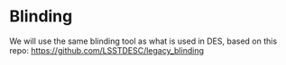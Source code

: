 # Blinding
We will use the same blinding tool as what is used in DES, based on this repo: https://github.com/LSSTDESC/legacy_blinding


